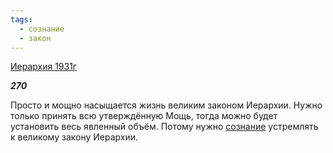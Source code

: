 ```yaml
---
tags:
  - сознание
  - закон
---
```

[Иерархия 1931г](https://127.0.0.1:4002/agni/1931)

___270___

Просто и мощно насыщается жизнь великим законом Иерархии. Нужно только принять всю утверждённую Мощь, тогда можно будет установить весь явленный объём. Потому нужно [сознание](../../../tags/#сознание) устремлять к великому закону Иерархии.   

